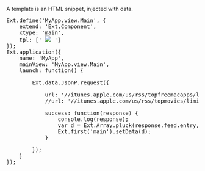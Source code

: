A template is an HTML snippet, injected with data.

<pre class="runnable">
Ext.define('MyApp.view.Main', {
    extend: 'Ext.Component',
    xtype: 'main',
    tpl: ['<tpl for="."> <img src="{[values[2].label]}"> </tpl>']
});
Ext.application({
    name: 'MyApp',
    mainView: 'MyApp.view.Main',
    launch: function() {

        Ext.data.JsonP.request({

            url: '//itunes.apple.com/us/rss/topfreemacapps/limit=5/json',
            //url: '//itunes.apple.com/us/rss/topmovies/limit=5/json',

            success: function(response) {
                console.log(response);
                var d = Ext.Array.pluck(response.feed.entry, 'im:image');
                Ext.first('main').setData(d);
            }

        });
    }
});


</pre>